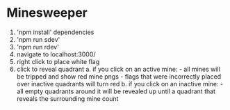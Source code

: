 # Minesweeper

1. 'npm install' dependencies
2. 'npm run sdev'
3. 'npm run rdev'
4. navigate to localhost:3000/
5. right click to place white flag
6. click to reveal quadrant
    a. if you click on an active mine:
        - all mines will be tripped and show red mine pngs
        - flags that were incorrectly placed over inactive quadrants will turn red
    b. if you click on an inactive mine:
        - all empty quadrants around it will be revealed up until a quadrant that reveals the surrounding mine count
